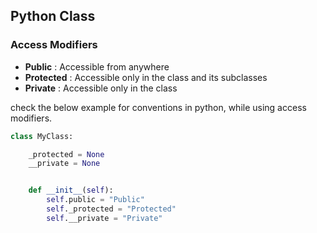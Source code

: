 ## Python Class 

### Access Modifiers

- **Public** : Accessible from anywhere
- **Protected** : Accessible only in the class and its subclasses
- **Private** : Accessible only in the class

check the below example for conventions in python, while using access modifiers.

```python
class MyClass:

    _protected = None
    __private = None


    def __init__(self):
        self.public = "Public"
        self._protected = "Protected"
        self.__private = "Private"

```
